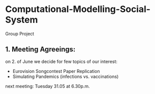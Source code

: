 # Computational-Modelling-Social-System
Group Project

## 1. Meeting Agreeings:

on 2. of June we decide for few topics of our interest:
- Eurovision Songcontest Paper Replication
- Simulating Pandemics (infections vs. vaccinations)

next meeting: Tuesday 31.05 at 6.30p.m.
